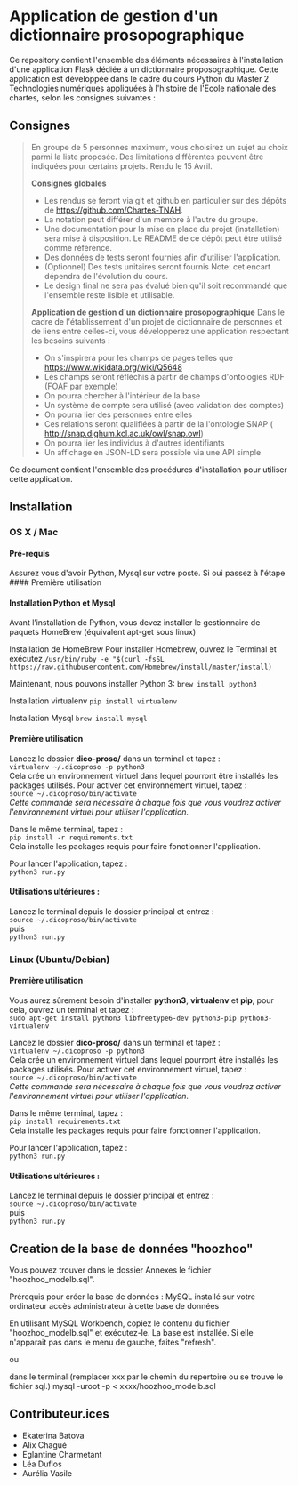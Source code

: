 # Application de gestion d'un dictionnaire prosopographique 
Ce repository contient l'ensemble des éléments nécessaires à l'installation d'une application Flask dédiée à un dictionnaire proposographique. Cette application est développée dans le cadre du cours Python du Master 2 Technologies numériques appliquées à l'histoire de l'Ecole nationale des chartes, selon les consignes suivantes :    

## Consignes 
> En groupe de 5 personnes maximum, vous choisirez un sujet au choix parmi la liste proposée. Des limitations différentes peuvent être indiquées pour certains projets. Rendu le 15 Avril.  
>  
> **Consignes globales**  
> - Les rendus se feront via git et github en particulier sur des dépôts de https://github.com/Chartes-TNAH.
> - La notation peut différer d'un membre à l'autre du groupe.
> - Une documentation pour la mise en place du projet (installation) sera mise à disposition. Le README de ce dépôt peut être utilisé comme référence.
> - Des données de tests seront fournies afin d'utiliser l'application.
> - (Optionnel) Des tests unitaires seront fournis Note: cet encart dépendra de l'évolution du cours.
> - Le design final ne sera pas évalué bien qu'il soit recommandé que l'ensemble reste lisible et utilisable.
>   
> **Application de gestion d'un dictionnaire prosopographique**
> Dans le cadre de l'établissement d'un projet de dictionnaire de personnes et de liens entre celles-ci, vous développerez une application respectant les besoins suivants :  
> - On s'inspirera pour les champs de pages telles que https://www.wikidata.org/wiki/Q5648  
> - Les champs seront réfléchis à partir de champs d'ontologies RDF (FOAF par exemple)  
> - On pourra chercher à l'intérieur de la base  
> - Un système de compte sera utilisé (avec validation des comptes)  
> - On pourra lier des personnes entre elles  
> - Ces relations seront qualifiées à partir de la l'ontologie SNAP ( http://snap.dighum.kcl.ac.uk/owl/snap.owl)  
> - On pourra lier les individus à d'autres identifiants  
> - Un affichage en JSON-LD sera possible via une API simple  


Ce document contient l'ensemble des procédures d'installation pour utiliser cette application. 

## Installation 
### OS X / Mac
#### Pré-requis
Assurez vous d'avoir Python, Mysql sur votre poste. Si oui passez à l'étape #### Première utilisation  

#### Installation Python et Mysql
Avant l’installation de Python, vous devez installer le gestionnaire de paquets HomeBrew (équivalent apt-get sous linux)

Installation de HomeBrew
Pour installer Homebrew, ouvrez le Terminal et exécutez
`/usr/bin/ruby -e "$(curl -fsSL https://raw.githubusercontent.com/Homebrew/install/master/install)`

Maintenant, nous pouvons installer Python 3:
`brew install python3`

Installation virtualenv
`pip install virtualenv`

Installation Mysql
`brew install mysql`

#### Première utilisation  
Lancez le dossier **dico-proso/** dans un terminal et tapez :  
`virtualenv ~/.dicoproso -p python3`  
Cela crée un environnement virtuel dans lequel pourront être installés les packages utilisés. Pour activer cet environnement virtuel, tapez :  
`source ~/.dicoproso/bin/activate`  
*Cette commande sera nécessaire à chaque fois que vous voudrez activer l'environnement virtuel pour utiliser l'application.*  
  
Dans le même terminal, tapez :  
`pip install -r requirements.txt`  
Cela installe les packages requis pour faire fonctionner l'application.  

Pour lancer l'application, tapez :  
`python3 run.py` 

#### Utilisations ultérieures :
Lancez le terminal depuis le dossier principal et entrez :  
`source ~/.dicoproso/bin/activate`  
puis  
`python3 run.py`



### Linux (Ubuntu/Debian)
#### Première utilisation  
Vous aurez sûrement besoin d'installer **python3**, **virtualenv** et **pip**, pour cela, ouvrez un terminal et tapez :  
`sudo apt-get install python3 libfreetype6-dev python3-pip python3-virtualenv`

Lancez le dossier **dico-proso/** dans un terminal et tapez :  
`virtualenv ~/.dicoproso -p python3`  
Cela crée un environnement virtuel dans lequel pourront être installés les packages utilisés. Pour activer cet environnement virtuel, tapez :  
`source ~/.dicoproso/bin/activate`  
*Cette commande sera nécessaire à chaque fois que vous voudrez activer l'environnement virtuel pour utiliser l'application.*  
  
Dans le même terminal, tapez :  
`pip install requirements.txt`  
Cela installe les packages requis pour faire fonctionner l'application.  

Pour lancer l'application, tapez :  
`python3 run.py`  

#### Utilisations ultérieures :
Lancez le terminal depuis le dossier principal et entrez :  
`source ~/.dicoproso/bin/activate`  
puis  
`python3 run.py`


## Creation de la base de données "hoozhoo"
Vous pouvez trouver dans le dossier Annexes le fichier "hoozhoo_modelb.sql". 

Prérequis pour créer la base de données :
MySQL installé sur votre ordinateur
accès administrateur à cette base de données

En utilisant MySQL Workbench, copiez le contenu du fichier "hoozhoo_modelb.sql" et exécutez-le. La base est installée. Si elle n'apparait pas dans le menu de gauche, faites "refresh".

ou 

dans le terminal (remplacer xxx par le chemin du repertoire ou se trouve le fichier sql.)
mysql -uroot -p < xxxx/hoozhoo_modelb.sql

## Contributeur.ices 
- Ekaterina Batova
- Alix Chagué
- Eglantine Charmetant
- Léa Duflos
- Aurélia Vasile
